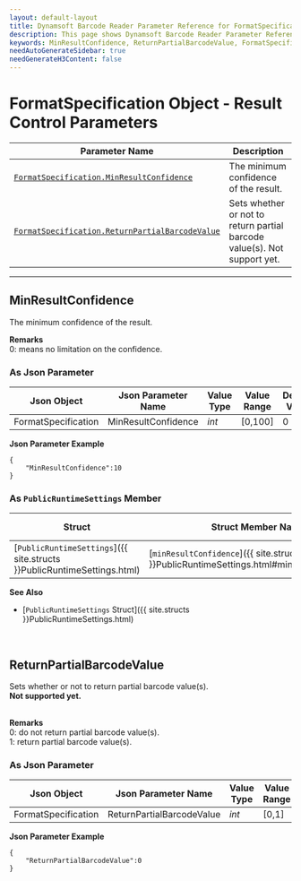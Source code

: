 ```yaml
---
layout: default-layout
title: Dynamsoft Barcode Reader Parameter Reference for FormatSpecification Object - Result Control Parameters
description: This page shows Dynamsoft Barcode Reader Parameter Reference for FormatSpecification Object - Result Control Parameters.
keywords: MinResultConfidence, ReturnPartialBarcodeValue, FormatSpecification, result control parameters, parameter reference, parameter
needAutoGenerateSidebar: true
needGenerateH3Content: false
---
```


# FormatSpecification Object - Result Control Parameters

 | Parameter Name | Description |
 | -------------- | ----------- | 
 | [`FormatSpecification.MinResultConfidence`](#minresultconfidence) | The minimum confidence of the result. | 
 | [`FormatSpecification.ReturnPartialBarcodeValue`](#returnpartialbarcodevalue) | Sets whether or not to return partial barcode value(s). Not support yet. | 

---


## MinResultConfidence
The minimum confidence of the result.   

**Remarks**   
0: means no limitation on the confidence. 

### As Json Parameter

| Json Object |	Json Parameter Name | Value Type | Value Range | Default Value |
| ----------- | ------------------- | ---------- | ----------- | ------------- |
| FormatSpecification | MinResultConfidence | *int* | [0,100] | 0 |


**Json Parameter Example**   
```
{
    "MinResultConfidence":10
}
```

### As `PublicRuntimeSettings` Member

| Struct |	Struct Member Name | Value Type | Value Range | Default Value |
| ------ | ------------------ | ---------- | ----------- | ------------- |
| [`PublicRuntimeSettings`]({{ site.structs }}PublicRuntimeSettings.html) | [`minResultConfidence`]({{ site.structs }}PublicRuntimeSettings.html#minresultconfidence) | *int* | [0, 100] | 0 |

**See Also**   
- [`PublicRuntimeSettings` Struct]({{ site.structs }}PublicRuntimeSettings.html)



&nbsp;



## ReturnPartialBarcodeValue
Sets whether or not to return partial barcode value(s).   
**Not supported yet.**    
&nbsp;

**Remarks**   
0: do not return partial barcode value(s).   
1: return partial barcode value(s).


### As Json Parameter

| Json Object |	Json Parameter Name | Value Type | Value Range | Default Value |
| ----------- | ------------------- | ---------- | ----------- | ------------- |
| FormatSpecification | ReturnPartialBarcodeValue | *int* | [0,1] | 1 |


**Json Parameter Example**   
```
{
    "ReturnPartialBarcodeValue":0
}
```
